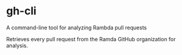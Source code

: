 # gh-cli
A command-line tool for analyzing Rambda pull requests

Retrieves every pull request from the Ramda GitHub organization for analysis.
